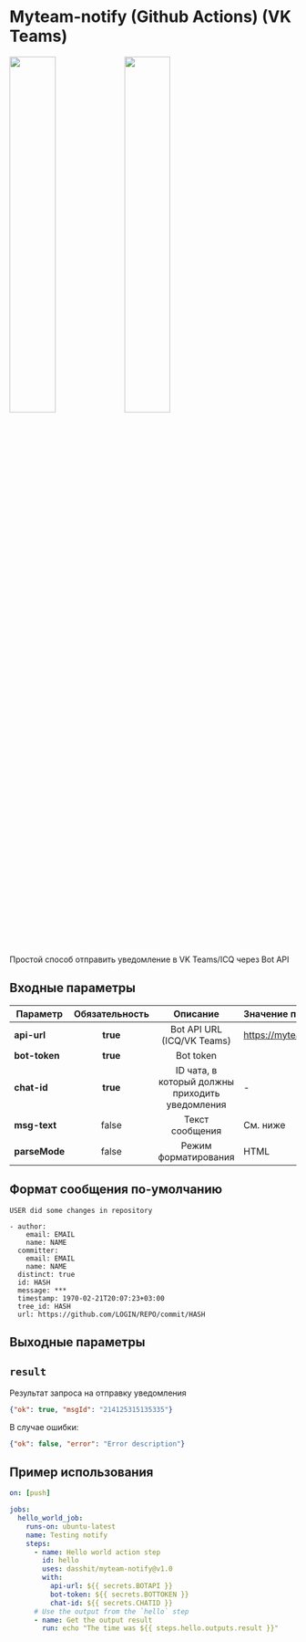 # Myteam-notify (Github Actions) (VK Teams)

<img src="https://icq.com/botapi/res/logo_icq_new.png" width="40%"><img src="https://myteam.mail.ru/botapi/res/logo_myteam.png" width="40%">

Простой способ отправить уведомление в VK Teams/ICQ через Bot API

## Входные параметры

| Параметр      | Обязательность |                    Описание                     | Значение по-умолчанию         |
|---------------|:--------------:|:-----------------------------------------------:|:------------------------------|
| **api-url**   |    **true**    |           Bot API URL (ICQ/VK Teams)            | https://myteam.mail.ru/bot/v1 |
| **bot-token** |    **true**    |                    Bot token                    |                               |
| **chat-id**   |    **true**    | ID чата, в который должны приходить уведомления | -                             |
| **msg-text**  |     false      |                 Текст сообщения                 | См. ниже                      |
| **parseMode** |     false      |              Режим форматирования               | HTML                          |

## Формат сообщения по-умолчанию

```
USER did some changes in repository

- author:
    email: EMAIL
    name: NAME
  committer:
    email: EMAIL
    name: NAME
  distinct: true
  id: HASH
  message: ***
  timestamp: 1970-02-21T20:07:23+03:00
  tree_id: HASH
  url: https://github.com/LOGIN/REPO/commit/HASH
```

## Выходные параметры

## `result`

Результат запроса на отправку уведомления

```json
{"ok": true, "msgId": "214125315135335"}
```

В случае ошибки:

```json
{"ok": false, "error": "Error description"}
```

## Пример использования

```yaml
on: [push]

jobs:
  hello_world_job:
    runs-on: ubuntu-latest
    name: Testing notify
    steps:
      - name: Hello world action step
        id: hello
        uses: dasshit/myteam-notify@v1.0
        with:
          api-url: ${{ secrets.BOTAPI }}
          bot-token: ${{ secrets.BOTTOKEN }}
          chat-id: ${{ secrets.CHATID }}
      # Use the output from the `hello` step
      - name: Get the output result
        run: echo "The time was ${{ steps.hello.outputs.result }}"
```
